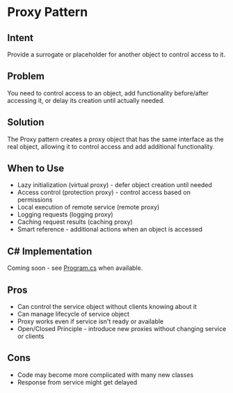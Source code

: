 # Proxy Pattern

## Intent
Provide a surrogate or placeholder for another object to control access to it.

## Problem
You need to control access to an object, add functionality before/after accessing it, or delay its creation until actually needed.

## Solution
The Proxy pattern creates a proxy object that has the same interface as the real object, allowing it to control access and add additional functionality.

## When to Use
- Lazy initialization (virtual proxy) - defer object creation until needed
- Access control (protection proxy) - control access based on permissions
- Local execution of remote service (remote proxy)
- Logging requests (logging proxy)
- Caching request results (caching proxy)
- Smart reference - additional actions when an object is accessed

## C# Implementation
Coming soon - see [Program.cs](./Program.cs) when available.

## Pros
- Can control the service object without clients knowing about it
- Can manage lifecycle of service object
- Proxy works even if service isn't ready or available
- Open/Closed Principle - introduce new proxies without changing service or clients

## Cons
- Code may become more complicated with many new classes
- Response from service might get delayed
